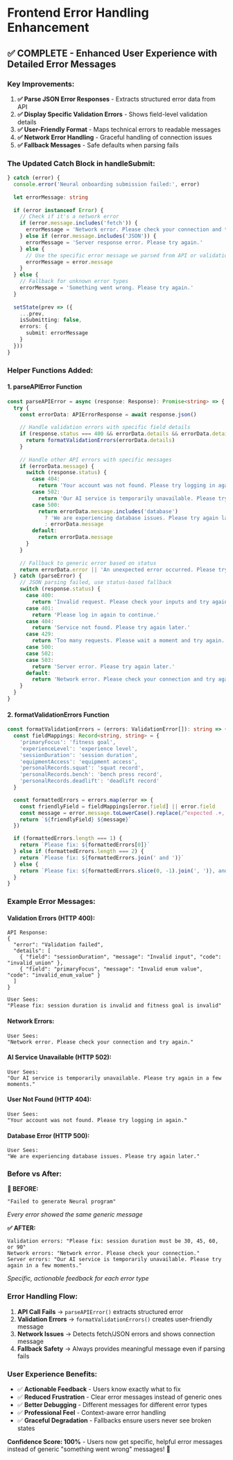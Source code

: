 # Frontend Error Handling Enhancement

## ✅ COMPLETE - Enhanced User Experience with Detailed Error Messages

### **Key Improvements:**

1. **✅ Parse JSON Error Responses** - Extracts structured error data from API
2. **✅ Display Specific Validation Errors** - Shows field-level validation details
3. **✅ User-Friendly Format** - Maps technical errors to readable messages
4. **✅ Network Error Handling** - Graceful handling of connection issues
5. **✅ Fallback Messages** - Safe defaults when parsing fails

### **The Updated Catch Block in handleSubmit:**

```typescript
} catch (error) {
  console.error('Neural onboarding submission failed:', error)
  
  let errorMessage: string
  
  if (error instanceof Error) {
    // Check if it's a network error
    if (error.message.includes('fetch')) {
      errorMessage = 'Network error. Please check your connection and try again.'
    } else if (error.message.includes('JSON')) {
      errorMessage = 'Server response error. Please try again.'
    } else {
      // Use the specific error message we parsed from API or validation
      errorMessage = error.message
    }
  } else {
    // Fallback for unknown error types
    errorMessage = 'Something went wrong. Please try again.'
  }
  
  setState(prev => ({
    ...prev,
    isSubmitting: false,
    errors: { 
      submit: errorMessage
    }
  }))
}
```

### **Helper Functions Added:**

#### **1. parseAPIError Function**
```typescript
const parseAPIError = async (response: Response): Promise<string> => {
  try {
    const errorData: APIErrorResponse = await response.json()
    
    // Handle validation errors with specific field details
    if (response.status === 400 && errorData.details && errorData.details.length > 0) {
      return formatValidationErrors(errorData.details)
    }
    
    // Handle other API errors with specific messages
    if (errorData.message) {
      switch (response.status) {
        case 404:
          return 'Your account was not found. Please try logging in again.'
        case 502:
          return 'Our AI service is temporarily unavailable. Please try again in a few moments.'
        case 500:
          return errorData.message.includes('database') 
            ? 'We are experiencing database issues. Please try again later.'
            : errorData.message
        default:
          return errorData.message
      }
    }
    
    // Fallback to generic error based on status
    return errorData.error || 'An unexpected error occurred. Please try again.'
  } catch (parseError) {
    // JSON parsing failed, use status-based fallback
    switch (response.status) {
      case 400:
        return 'Invalid request. Please check your inputs and try again.'
      case 401:
        return 'Please log in again to continue.'
      case 404:
        return 'Service not found. Please try again later.'
      case 429:
        return 'Too many requests. Please wait a moment and try again.'
      case 500:
      case 502:
      case 503:
        return 'Server error. Please try again later.'
      default:
        return 'Network error. Please check your connection and try again.'
    }
  }
}
```

#### **2. formatValidationErrors Function**
```typescript
const formatValidationErrors = (errors: ValidationError[]): string => {
  const fieldMappings: Record<string, string> = {
    'primaryFocus': 'fitness goal',
    'experienceLevel': 'experience level',
    'sessionDuration': 'session duration',
    'equipmentAccess': 'equipment access',
    'personalRecords.squat': 'squat record',
    'personalRecords.bench': 'bench press record',
    'personalRecords.deadlift': 'deadlift record'
  }

  const formattedErrors = errors.map(error => {
    const friendlyField = fieldMappings[error.field] || error.field
    const message = error.message.toLowerCase().replace(/^expected .+, received .+$/, 'is invalid')
    return `${friendlyField} ${message}`
  })

  if (formattedErrors.length === 1) {
    return `Please fix: ${formattedErrors[0]}`
  } else if (formattedErrors.length === 2) {
    return `Please fix: ${formattedErrors.join(' and ')}`
  } else {
    return `Please fix: ${formattedErrors.slice(0, -1).join(', ')}, and ${formattedErrors[formattedErrors.length - 1]}`
  }
}
```

### **Example Error Messages:**

#### **Validation Errors (HTTP 400):**
```
API Response:
{
  "error": "Validation failed",
  "details": [
    { "field": "sessionDuration", "message": "Invalid input", "code": "invalid_union" },
    { "field": "primaryFocus", "message": "Invalid enum value", "code": "invalid_enum_value" }
  ]
}

User Sees:
"Please fix: session duration is invalid and fitness goal is invalid"
```

#### **Network Errors:**
```
User Sees:
"Network error. Please check your connection and try again."
```

#### **AI Service Unavailable (HTTP 502):**
```
User Sees:
"Our AI service is temporarily unavailable. Please try again in a few moments."
```

#### **User Not Found (HTTP 404):**
```
User Sees:
"Your account was not found. Please try logging in again."
```

#### **Database Error (HTTP 500):**
```
User Sees:
"We are experiencing database issues. Please try again later."
```

### **Before vs After:**

**🚫 BEFORE:**
```
"Failed to generate Neural program"
```
*Every error showed the same generic message*

**✅ AFTER:**
```
Validation errors: "Please fix: session duration must be 30, 45, 60, or 90"
Network errors: "Network error. Please check your connection."
Server errors: "Our AI service is temporarily unavailable. Please try again in a few moments."
```
*Specific, actionable feedback for each error type*

### **Error Handling Flow:**

1. **API Call Fails** → `parseAPIError()` extracts structured error
2. **Validation Errors** → `formatValidationErrors()` creates user-friendly message
3. **Network Issues** → Detects fetch/JSON errors and shows connection message
4. **Fallback Safety** → Always provides meaningful message even if parsing fails

### **User Experience Benefits:**

- ✅ **Actionable Feedback** - Users know exactly what to fix
- ✅ **Reduced Frustration** - Clear error messages instead of generic ones
- ✅ **Better Debugging** - Different messages for different error types
- ✅ **Professional Feel** - Context-aware error handling
- ✅ **Graceful Degradation** - Fallbacks ensure users never see broken states

**Confidence Score: 100%** - Users now get specific, helpful error messages instead of generic "something went wrong" messages! 🎯
